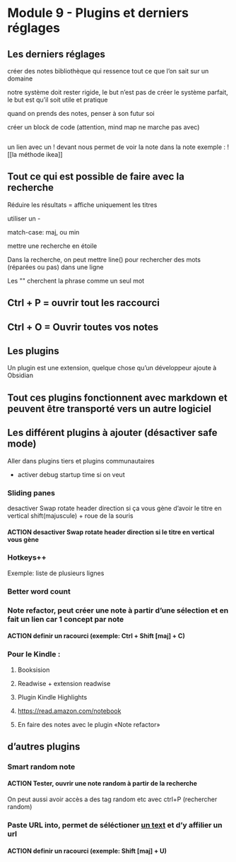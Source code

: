 # Module 9 - Plugins et derniers réglages

## Les derniers réglages

créer des notes bibliothèque qui ressence tout ce que l’on sait sur un domaine

notre système doit rester rigide, le but n’est pas de créer le système parfait, le but est qu’il soit utile et pratique

quand on prends des notes, penser à son futur soi

créer un block de code (attention, mind map ne marche pas avec)
````
````

un lien avec un ! devant nous permet de voir la note dans la note
exemple : ![[la méthode ikea]]

## Tout ce qui est possible de faire avec la recherche

Réduire les résultats = affiche uniquement les titres

utiliser un - 

match-case: maj, ou min

mettre une recherche en étoile

Dans la recherche, on peut mettre line() pour rechercher des mots (réparées ou pas) dans une ligne 

Les "" cherchent la phrase comme un seul mot

## Ctrl + P = ouvrir tout les raccourci

## Ctrl + O = Ouvrir toutes vos notes


## Les plugins
Un plugin est une extension, quelque chose qu’un développeur ajoute à Obsidian

## Tout ces plugins fonctionnent avec markdown et peuvent être transporté vers un autre logiciel

## Les différent plugins à ajouter (désactiver safe mode)
Aller dans plugins tiers et plugins communautaires
- activer debug startup time si on veut

### Sliding panes
desactiver Swap rotate header direction si ça vous gène d’avoir le titre en vertical 
shift(majuscule) + roue de la souris 

#### **ACTION** desactiver Swap rotate header direction si le titre en vertical vous gène

### Hotkeys++
Exemple: liste de plusieurs lignes

### Better word count

### Note refactor, peut créer une note à partir d’une sélection et en fait un lien car 1 concept par note

#### **ACTION** definir un racourci (exemple: Ctrl + Shift [maj] + C)

### Pour le Kindle : 
1. Booksision 

2. Readwise + extension readwise

3. Plugin Kindle Highlights

4. https://read.amazon.com/notebook

5. En faire des notes avec le plugin «Note refactor»

## d’autres plugins 

### Smart random note

#### **ACTION** Tester, ouvrir une note random à partir de la recherche
On peut aussi avoir accès a des tag random etc avec ctrl+P (rechercher random)

### Paste URL into, permet de séléctioner [un text](https://www.youtube.com/channel/UCCLmaHvhoFWz30Y22PzP9Gg/videos) et d’y affilier un url

#### **ACTION** definir un racourci (exemple: Shift [maj] + U)







